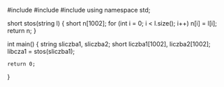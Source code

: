 #include <iostream>
#include <string>
#include <cstdlib>
using namespace std;

short stos(string l)
{
	short n[1002];
	for (int i = 0; i < l.size(); i++)
		n[i] = l[i];
	return n;
}

int main()
{
	string sliczba1, sliczba2;
	short liczba1[1002], liczba2[1002];
	libcza1 = stos(sliczba1);


	return 0;
}
